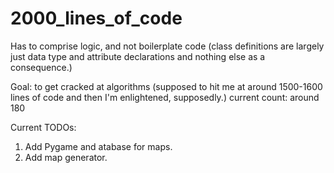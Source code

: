 # 2000_lines_of_code
Has to comprise logic, and not boilerplate code (class definitions are largely just data type and attribute declarations and nothing else as a consequence.)

Goal: to get cracked at algorithms (supposed to hit me at around 1500-1600 lines of code and then I'm enlightened, supposedly.)
current count: around 180

Current TODOs:

1) Add Pygame and atabase for maps.
2) Add map generator.
